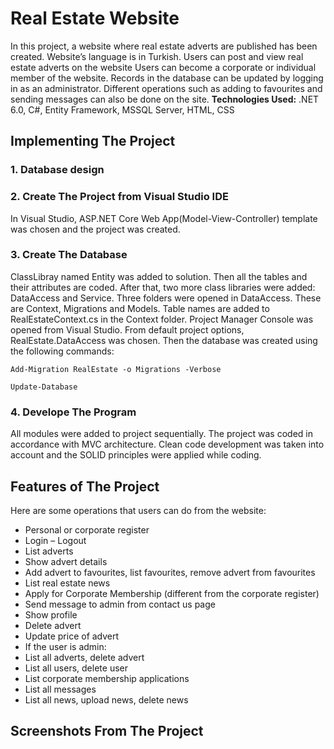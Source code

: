 # Real Estate Website
In this project, a website where real estate adverts are published has been created. Website’s language is in Turkish. Users can post and view real estate adverts on the website Users can become a corporate or individual member of the website. Records in the database can be updated by logging in as an administrator. Different operations such as adding to favourites and sending messages can also be done on the site.
**Technologies Used:** .NET 6.0, C#, Entity Framework, MSSQL Server, HTML, CSS
## Implementing The Project
### 1. Database design
### 2.	Create The Project from Visual Studio IDE
   
In Visual Studio, ASP.NET Core Web App(Model-View-Controller) template was chosen and the project was created.

### 3.	Create The Database

ClassLibray named Entity was added to solution. Then all the tables and their attributes are coded. 
After that, two more class libraries were added: DataAccess and Service. Three folders were opened in DataAccess. These are Context, Migrations and Models. Table names are added to RealEstateContext.cs in the Context folder. 
Project Manager Console was opened from Visual Studio. From default project options, RealEstate.DataAccess was chosen. Then the database was created using the following commands:

`Add-Migration RealEstate -o Migrations -Verbose`

`Update-Database`



### 4.	Develope The Program
   
All modules were added to project sequentially. The project was coded in accordance with MVC architecture. Clean code development was taken into account and the SOLID principles were applied while coding.

## Features of The Project
Here are some operations that users can do from the website:
- Personal or corporate register
- Login – Logout
- List adverts
- Show advert details
- Add advert to favourites, list favourites, remove advert from favourites
- List real estate news
- Apply for Corporate Membership (different from the corporate register)
- Send message to admin from contact us page
- Show profile
- Delete advert
- Update price of advert
- If the user is admin:
- List all adverts, delete advert
- List all users, delete user
- List corporate membership applications
- List all messages
- List all news, upload news, delete news

## Screenshots From The Project
